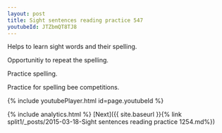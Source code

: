 ```yaml
---
layout: post
title: Sight sentences reading practice 547
youtubeId: JTZbmQT8TJ8
---
```

 
 
Helps to learn sight words and their spelling.

Opportunitiy to repeat the spelling. 

Practice spelling. 
 
Practice for spelling bee competitions. 
 
{% include youtubePlayer.html id=page.youtubeId %}
 
 
{% include analytics.html %} 
[Next]({{ site.baseurl }}{% link  split1/_posts/2015-03-18-Sight sentences reading practice 1254.md%})
 
